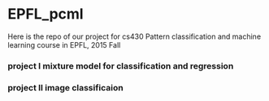 # EPFL_pcml
Here is the repo of our project for cs430 Pattern classification and machine learning course in EPFL, 2015 Fall

### project I mixture model for classification and regression


### project II image classificaion
